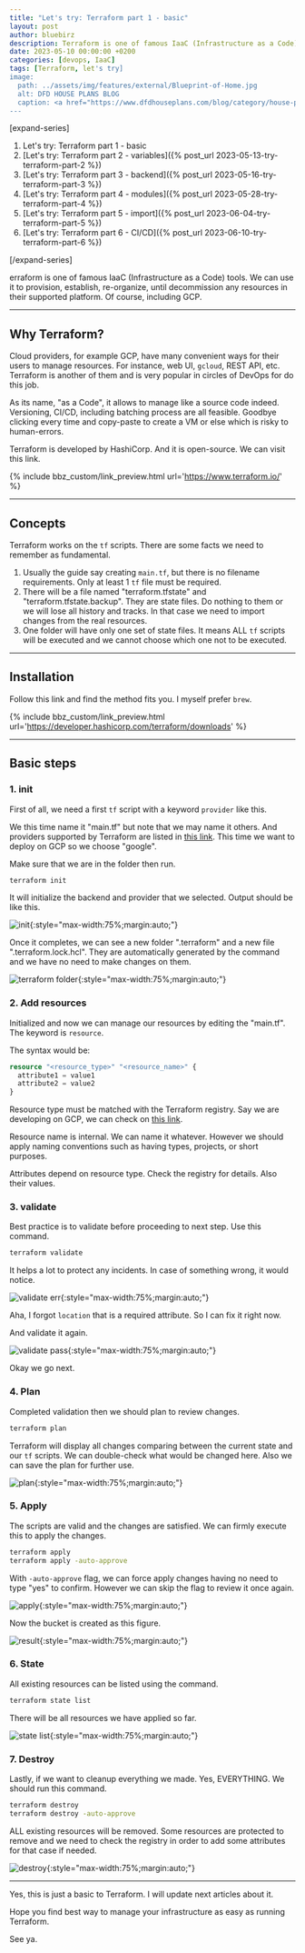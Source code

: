 ```yaml
---
title: "Let's try: Terraform part 1 - basic"
layout: post
author: bluebirz
description: Terraform is one of famous IaaC (Infrastructure as a Code) tools.
date: 2023-05-10 00:00:00 +0200
categories: [devops, IaaC]
tags: [Terraform, let's try]
image:
  path: ../assets/img/features/external/Blueprint-of-Home.jpg
  alt: DFD HOUSE PLANS BLOG
  caption: <a href="https://www.dfdhouseplans.com/blog/category/house-plans/">DFD HOUSE PLANS BLOG</a>
---
```


[expand-series]

  1. Let's try: Terraform part 1 - basic
  1. [Let's try: Terraform part 2 - variables]({% post_url 2023-05-13-try-terraform-part-2 %})
  1. [Let's try: Terraform part 3 - backend]({% post_url 2023-05-16-try-terraform-part-3 %})
  1. [Let's try: Terraform part 4 - modules]({% post_url 2023-05-28-try-terraform-part-4 %})
  1. [Let's try: Terraform part 5 - import]({% post_url 2023-06-04-try-terraform-part-5 %})
  1. [Let's try: Terraform part 6 - CI/CD]({% post_url 2023-06-10-try-terraform-part-6 %})

[/expand-series]

erraform is one of famous IaaC (Infrastructure as a Code) tools. We can use it to provision, establish, re-organize, until decommission any resources in their supported platform. Of course, including GCP.

---

## Why Terraform?

Cloud providers, for example GCP, have many convenient ways for their users to manage resources. For instance, web UI, `gcloud`, REST API, etc. Terraform is another of them and is very popular in circles of DevOps for do this job.

As its name, "as a Code", it allows to manage like a source code indeed. Versioning, CI/CD, including batching process are all feasible. Goodbye clicking every time and copy-paste to create a VM or else which is risky to human-errors.

Terraform is developed by HashiCorp. And it is open-source. We can visit this link.

{% include bbz_custom/link_preview.html url='<https://www.terraform.io/>' %}

---

## Concepts

Terraform works on the `tf` scripts. There are some facts we need to remember as fundamental.

1. Usually the guide say creating `main.tf`, but there is no filename requirements. Only at least 1 `tf` file must be required.
1. There will be a file named "terraform.tfstate" and "terraform.tfstate.backup". They are state files. Do nothing to them or we will lose all history and tracks. In that case we need to import changes from the real resources.
1. One folder will have only one set of state files. It means ALL `tf` scripts will be executed and we cannot choose which one not to be executed.

---

## Installation

Follow this link and find the method fits you. I myself prefer `brew`.

{% include bbz_custom/link_preview.html url='<https://developer.hashicorp.com/terraform/downloads>' %}

---

## Basic steps

### 1. init

First of all, we need a first `tf` script with a keyword `provider` like this.

<script src="https://gist.github.com/bluebirz/6429b0c6be516584c4dd6035e7401cc8.js?file=main1.tf"></script>

We this time name it "main.tf" but note that we may name it others. And providers supported by Terraform are listed in [this link](https://registry.terraform.io/browse/providers). This time we want to deploy on GCP so we choose "google".

Make sure that we are in the folder then run.

```sh
terraform init
```

It will initialize the backend and provider that we selected. Output should be like this.

![init](https://bluebirzdotnet.s3.ap-southeast-1.amazonaws.com/terraform/p1/01-init.png){:style="max-width:75%;margin:auto;"}

Once it completes, we can see a new folder ".terraform" and a new file ".terraform.lock.hcl". They are automatically generated by the command and we have no need to make changes on them.

![terraform folder](https://bluebirzdotnet.s3.ap-southeast-1.amazonaws.com/terraform/p1/02-folder.png){:style="max-width:75%;margin:auto;"}

### 2. Add resources

Initialized and now we can manage our resources by editing the "main.tf". The keyword is `resource`.

<script src="https://gist.github.com/bluebirz/6429b0c6be516584c4dd6035e7401cc8.js?file=main2.tf"></script>

The syntax would be:

```terraform
resource "<resource_type>" "<resource_name>" {
  attribute1 = value1
  attribute2 = value2 
}
```

Resource type must be matched with the Terraform registry. Say we are developing on GCP, we can check on [this link](https://registry.terraform.io/providers/hashicorp/google/latest/docs).

Resource name is internal. We can name it whatever. However we should apply naming conventions such as having types, projects, or short purposes.

Attributes depend on resource type. Check the registry for details. Also their values.

### 3. validate

Best practice is to validate before proceeding to next step. Use this command.

```sh
terraform validate
```

It helps a lot to protect any incidents. In case of something wrong, it would notice.

![validate err](https://bluebirzdotnet.s3.ap-southeast-1.amazonaws.com/terraform/p1/03-validate-fail.png){:style="max-width:75%;margin:auto;"}

Aha, I forgot `location` that is a required attribute. So I can fix it right now.

<script src="https://gist.github.com/bluebirz/6429b0c6be516584c4dd6035e7401cc8.js?file=main3.tf"></script>

And validate it again.

![validate pass](https://bluebirzdotnet.s3.ap-southeast-1.amazonaws.com/terraform/p1/04-validate-pass.png){:style="max-width:75%;margin:auto;"}

Okay we go next.

### 4. Plan

Completed validation then we should plan to review changes.

```sh
terraform plan
```

Terraform will display all changes comparing between the current state and our `tf` scripts. We can double-check what would be changed here. Also we can save the plan for further use.

![plan](https://bluebirzdotnet.s3.ap-southeast-1.amazonaws.com/terraform/p1/05-plan.png){:style="max-width:75%;margin:auto;"}

### 5. Apply

The scripts are valid and the changes are satisfied. We can firmly execute this to apply the changes.

```sh
terraform apply
terraform apply -auto-approve
```

With `-auto-approve` flag, we can force apply changes having no need to type "yes" to confirm. However we can skip the flag to review it once again.

![apply](https://bluebirzdotnet.s3.ap-southeast-1.amazonaws.com/terraform/p1/06-apply.png){:style="max-width:75%;margin:auto;"}

Now the bucket is created as this figure.

![result](https://bluebirzdotnet.s3.ap-southeast-1.amazonaws.com/terraform/p1/07-result1.png){:style="max-width:75%;margin:auto;"}

### 6. State

All existing resources can be listed using the command.

```sh
terraform state list
```

There will be all resources we have applied so far.

![state list](https://bluebirzdotnet.s3.ap-southeast-1.amazonaws.com/terraform/p1/08-state.png){:style="max-width:75%;margin:auto;"}

### 7. Destroy

Lastly, if we want to cleanup everything we made. Yes, EVERYTHING. We should run this command.

```sh
terraform destroy
terraform destroy -auto-approve
```

ALL existing resources will be removed. Some resources are protected to remove and we need to check the registry in order to add some attributes for that case if needed.

![destroy](https://bluebirzdotnet.s3.ap-southeast-1.amazonaws.com/terraform/p1/09-destroy.png){:style="max-width:75%;margin:auto;"}

---

Yes, this is just a basic to Terraform. I will update next articles about it.

Hope you find best way to manage your infrastructure as easy as running Terraform.

See ya.

